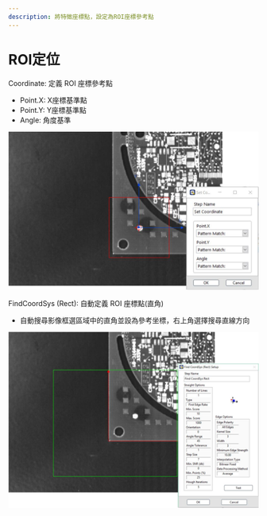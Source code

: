 ```yaml
---
description: 將特徵座標點，設定為ROI座標參考點
---
```


# ROI定位

Coordinate: 定義 ROI 座標參考點

* Point.X: X座標基準點 
* Point.Y: Y座標基準點 
* Angle: 角度基準

![](../../../.gitbook/assets/tu-pian-26.png)

FindCoordSys \(Rect\): 自動定義 ROI 座標點\(直角\)

* 自動搜尋影像框選區域中的直角並設為參考坐標，右上角選擇搜尋直線方向

![](../../../.gitbook/assets/tu-pian-27.png)



